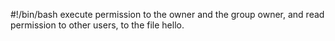 #!/bin/bash
execute permission to the owner and the group owner, and read permission to other users, to the file hello.
